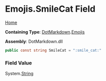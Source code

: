 # Emojis\.SmileCat Field

[Home](../../../README.md)

**Containing Type**: [DotMarkdown](../../README.md)\.[Emojis](../README.md)

**Assembly**: DotMarkdown\.dll

```csharp
public const string SmileCat = ":smile_cat:"
```

### Field Value

System\.[String](https://docs.microsoft.com/en-us/dotnet/api/system.string)